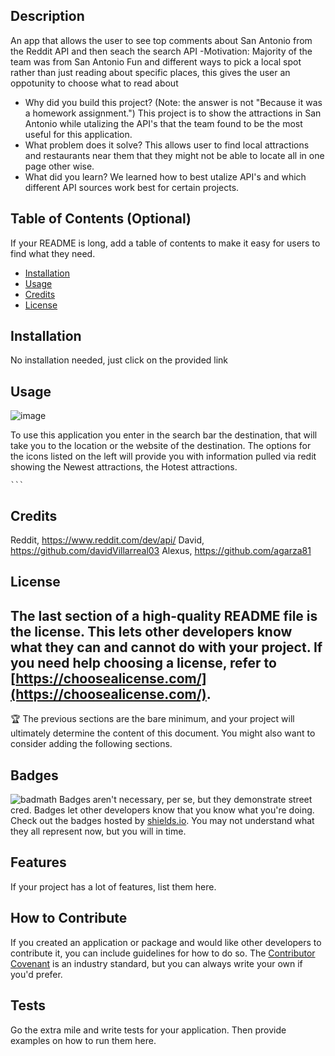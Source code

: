 ## Description
An app that allows the user to see top comments about San Antonio from the Reddit API and then seach the search API
-Motivation:
Majority of the team was from San Antonio
Fun and different ways to pick a local spot rather than just reading about specific places, this gives the user an oppotunity to choose what to read about
- Why did you build this project? (Note: the answer is not "Because it was a homework assignment.")
    This project is to show the attractions in San Antonio while utalizing the API's that the team found to be the most useful for this application. 
- What problem does it solve?
    This allows user to find local attractions and restaurants near them that they might not be able to locate all in one page other wise.
- What did you learn?
    We learned how to best utalize API's and which different API sources work best for certain projects. 
## Table of Contents (Optional)
If your README is long, add a table of contents to make it easy for users to find what they need.
- [Installation](#installation)
- [Usage](#usage)
- [Credits](#credits)
- [License](#license)
## Installation
No installation needed, just click on the provided link
## Usage
![image](https://github.com/davidVillarreal03/Super-Team-Project/assets/168944644/83a2b4b4-0054-42e1-af7f-d416385af632)

To use this application you enter in the search bar the destination, that will take you to the location or the website of the destination. The options for the icons listed on the left will provide you with information pulled via redit showing the Newest attractions, the Hotest attractions. 

    ```
## Credits
Reddit, https://www.reddit.com/dev/api/
David, https://github.com/davidVillarreal03
Alexus, https://github.com/agarza81

## License
The last section of a high-quality README file is the license. This lets other developers know what they can and cannot do with your project. If you need help choosing a license, refer to [https://choosealicense.com/](https://choosealicense.com/).
---
:trophy: The previous sections are the bare minimum, and your project will ultimately determine the content of this document. You might also want to consider adding the following sections.
## Badges
![badmath](https://img.shields.io/github/languages/top/lernantino/badmath)
Badges aren't necessary, per se, but they demonstrate street cred. Badges let other developers know that you know what you're doing. Check out the badges hosted by [shields.io](https://shields.io/). You may not understand what they all represent now, but you will in time.
## Features
If your project has a lot of features, list them here.
## How to Contribute
If you created an application or package and would like other developers to contribute it, you can include guidelines for how to do so. The [Contributor Covenant](https://www.contributor-covenant.org/) is an industry standard, but you can always write your own if you'd prefer.
## Tests
Go the extra mile and write tests for your application. Then provide examples on how to run them here.
